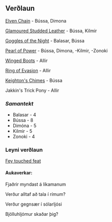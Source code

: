 ## Verðlaun
[Elven Chain](https://www.dndbeyond.com/magic-items/elven-chain) - Bússa, 
Dimona

[Glamoured Studded Leather](
https://www.dndbeyond.com/magic-items/glamoured-studded-leather) - Bússa, 
Kilmir

[Goggles of the Night](https://www.dndbeyond.com/magic-items/goggles-of-night) -
Balasar, Bússa

[Pearl of Power](https://www.dndbeyond.com/magic-items/pearl-of-power) - Bússa,
Dimona, -Kilmir, -Zonoki

[Winged Boots](https://www.dndbeyond.com/magic-items/winged-boots) - Allir

[Ring of Evasion](https://www.dndbeyond.com/magic-items/ring-of-evasion) - 
Allir

[Keighton's Chimes](/items/pipur_keightons.md) - Bússa

Jakkin's Trick Pony - Allir

### *Samantekt*
- Balasar - 4
- Bússa - 8
- Dimóna - 5
- Kilmir - 5
- Zonoki - 4

### Leyni verðlaun
[Fey touched feat](https://www.dndbeyond.com/feats/fey-touched)

#### Aukaverkar:
Fjaðrir myndast á líkamanum

Verður alltaf að tala í rímum?

Verður gegnsær í sólarljósi

Bjölluhljómur skaðar þig?
